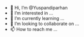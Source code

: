 - 👋 Hi, I’m @Yuspandiparhan
- 👀 I’m interested in ...
- 🌱 I’m currently learning ...
- 💞️ I’m looking to collaborate on ...
- 📫 How to reach me ...

<!---
Yuspandiparhan/Yuspandiparhan is a ✨ special ✨ repository because its `README.md` (this file) appears on your GitHub profile.
You can click the Preview link to take a look at your changes.
--->
